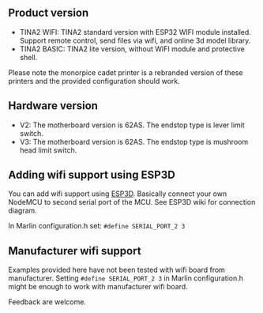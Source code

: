 ## Product version

- TINA2 WIFI: TINA2 standard version with ESP32 WIFI module installed. Support remote control, send files via wifi, and online 3d model library.
- TINA2 BASIC: TINA2 lite version, without WIFI module and protective shell.

Please note the monorpice cadet printer is a rebranded version of these printers and the provided configuration should work.

## Hardware version

- V2: The motherboard version is 62AS. The endstop type is lever limit switch.
- V3: The motherboard version is 62AS. The endstop type is mushroom head limit switch.

## Adding wifi support using ESP3D

You can add wifi support using [ESP3D](https://github.com/luc-github/ESP3D).
Basically connect your own NodeMCU to second serial port of the MCU.
See ESP3D wiki for connection diagram.

In Marlin configuration.h set:
`#define SERIAL_PORT_2 3`

## Manufacturer wifi support

Examples provided here have not been tested with wifi board from manufacturer.
Setting `#define SERIAL_PORT_2 3` in Marlin configuration.h might be enough to work with manufacturer wifi board.

Feedback are welcome.
